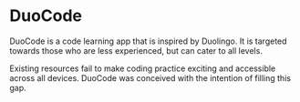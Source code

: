 # DuoCode

DuoCode is a code learning app that is inspired by Duolingo. It is targeted towards those who are less experienced, but can cater to all levels. 

Existing resources fail to make coding practice exciting and accessible across all devices. DuoCode was conceived with the intention of filling this gap. 